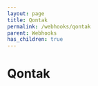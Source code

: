 ```yaml
---
layout: page
title: Qontak
permalink: /webhooks/qontak
parent: Webhooks
has_children: true
---
```


# Qontak